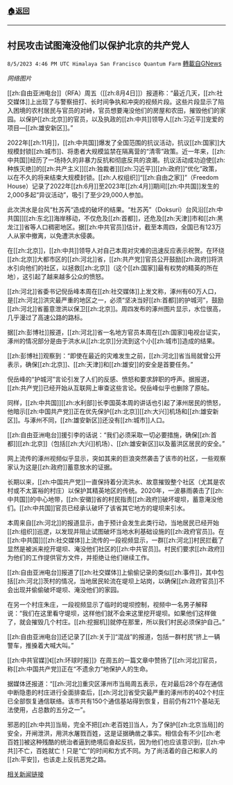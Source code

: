 ###  [:house:返回](README.md)
---


## 村民攻击试图淹没他们以保护北京的共产党人
`8/5/2023 4:46 PM UTC Himalaya San Francisco Quantum Farm` [轉載自GNews](https://gnews.org/articles/1528485)

*网络图片*

[[zh:自由亚洲电台]]（RFA）周五（[[zh:8月4日]]）报道称：“最近几天，[[zh:社交媒体]]上出现了与警察扭打、长时间争执和冲突的视频片段。这些片段显示了陷入困境的农村居民与官员的对峙，官员想要淹没他们的房屋和农田，摧毁他们的家园。以保护[[zh:北京]]的官员，以及执政的[[zh:中共]]领导人[[zh:习近平]]宠爱的项目—[[zh:雄安新区]]。”

2022年[[zh:11月]]，[[zh:中共国]]爆发了全国范围的抗议活动，抗议[[zh:国家]]大规模封锁[[zh:城市]]、将患者大规模监禁在隔离营的“清零”政策。近一年来，[[zh:中共国]]经历了一场持久的非暴力反抗和彻底反共的浪潮。抗议活动成功迫使[[zh:种族灭绝]]的[[zh:共产主义]][[zh:独裁者]][[zh:习近平]][[zh:政府]]“优化”政策，以在不久的将来结束大规模封锁。[[zh:人权组织]]“[[zh:自由之家]]”（Freedom House）记录了2022年[[zh:6月]]至2023年[[zh:4月]]期间[[zh:中共国]]发生的2,000多起“异议活动”，吸引了至少29,000人参加。

此次洪水是台风“杜苏芮“造成的破坏的结果。“杜苏芮”（Doksuri）台风沿[[zh:中共国]][[zh:东北]]海岸移动，不仅危及[[zh:首都]]，还危及[[zh:天津]]市和[[zh:黑龙江]]省等人口稠密地区。据[[zh:中共官员]]估计，截至本周四，全国已有123万人从家中撤离，以免遭洪水侵袭。

在[[zh:北京]]，[[zh:中共]]领导人对自己本周对灾难的迅速反应表示祝贺。在环绕[[zh:北京]]大都市区的[[zh:河北]]省，[[zh:共产党]]官员公开鼓励[[zh:政府]]将洪水引向他们的社区，以拯救[[zh:北京]]（这个[[zh:国家]]最有权势的精英的所在地），这引起了越来越多公众的愤怒。

[[zh:河北]]省委书记倪岳峰本周在[[zh:社交媒体]]上发文称，涿州有60万人口，是[[zh:河北]]洪灾最严重的地区之一，必须“坚决当好[[zh:首都]]的护城河”，鼓励[[zh:河北]]省蓄意泄洪以保卫[[zh:北京]]。周四发布的涿州图片显示，水位很高，几乎漫过了高速公路的路标。

据[[zh:彭博社]]报道，[[zh:河北]]省一名地方官员本周在[[zh:国家]]电视台证实，涿州的情况部分是由于洪水从[[zh:北京]]分流到这个小[[zh:城市]]造成的结果。

[[zh:彭博社]]观察到：“即使在最近的灾难发生之前，[[zh:河北]]省当局就曾公开表示，确保[[zh:北京]]、[[zh:天津]]和[[zh:雄安]]的安全是首要任务。”

倪岳峰的“护城河”言论引发了人们的反感、愤怒和要求辞职的呼声。据报道，[[zh:共产党]]已经开始从互联网上审查这些言论。倪岳峰似乎也删除了原帖。

同样，[[zh:中共国]][[zh:水利部]]长李国英本周的讲话也引起了涿州居民的愤怒，他暗示[[zh:中国共产党]]正在优先保护[[zh:北京]][[zh:大兴]]机场和[[zh:雄安新区]]。与涿州不同，[[zh:雄安新区]]还没有[[zh:城市]]人口。

[[zh:自由亚洲电台]]援引李的话说：“我们必须采取一切必要措施，确保[[zh:首都]][[zh:北京]]（包括[[zh:大兴]]机场）、[[zh:雄安新区]]以及蓄洪区居民的安全。”

网上流传的涿州视频似乎显示，突如其来的巨浪突然袭击了该市的社区，一些观察家认为这是[[zh:政府]]蓄意放水的证据。

长期以来，[[zh:中国共产党]]一直保持着分流洪水、故意摧毁整个社区（尤其是农村或不太富裕的村庄）以保护其精英地区的传统。2020年，一波暴雨袭击了[[zh:中共国]]的中心地带，[[zh:安徽]]省的村民指责[[zh:政府]]破坏堤坝，蓄意淹没他们。[[zh:中共国]]官员已经承认破坏了该省其它地方的堤坝来引水。

本周来自[[zh:河北]]的报道显示，由于预计会发生此类行动，当地居民已经开始[[zh:组织]]巡逻，以发现并阻止试图破坏当地水利基础设施的[[zh:政府官员]]。在[[zh:中共国]][[zh:社交媒体]]上流传的一段视频显示，一群[[zh:河北]]村民拦截了显然是被派来挖开堤坝、淹没他们社区的[[zh:中共官员]]。村民们要求[[zh:政府]]为他们的工作提供官方文件，并拒绝让他们继续工作。

[[zh:自由亚洲电台]]报道了[[zh:社交媒体]]上偷偷记录的类似[[zh:事件]]，其中包括[[zh:河北]]茨村的情况，当地居民轮流在堤坝上站岗，以确保[[zh:政府官员]]不会出现并偷偷破坏堤坝、淹没他们的家园。

在另一个村庄朱庄，一段视频显示了临时的堤坝控制，视频中一名男子解释说：“我们在这里看守堤坝，这样他们就不会来这里挖开堤坝。如果他们这样做了，就会摧毁几个村庄。[[zh:挖掘机]]就停在那里，所以我们村民必须保护自己。”

[[zh:自由亚洲电台]]还记录了[[zh:关于]]“混战”的报道，包括一群村民“挤上一辆警车，推搡着大喊大叫。”

[[zh:中共官媒]]《[[zh:环球时报]]》在周五的一篇文章中赞扬了[[zh:河北]]官员，称[[zh:中国共产党]]正在“不遗余力”地保护人的生命。

据媒体还报道：“[[zh:河北]]重灾区涿州市当局周五表示，在对最后28个存在通信中断隐患的村庄进行全面排查后，[[zh:河北]]省受灾最严重的涿州市的402个村庄已全部恢复通信联络。该市共有150个通信基站得到恢复，目前仍有211个基站无法使用，占总数的五分之一”。

邪恶的[[zh:中共]]当局，完全不把[[zh:老百姓]]当人，为了保护[[zh:北京当局]]的安全，开闸泄洪，用洪水屠戮百姓，这是证据确凿之事实。相信会有不少[[zh:老百姓]]被这种残酷的统治者逼到绝境后奋起反抗，因为他们也应该意识到，[[zh:中共]]不亡，百姓就亡！只是“亡”的时间和方式不同。为了尚活着的自己和家人的[[zh:平安]]，也该走上反抗恶党之路。

[相关新闻链接](https://www.breitbart.com/asia/2023/08/04/reports-chinese-villagers-attack-communists-seeking-flood-them-protect-beijing/)

